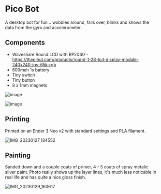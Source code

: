 # Pico Bot
A desktop bot for fun... wobbles around, falls over, blinks and shows the data from the gyro and accelerometer.

## Components
* Waveshare Round LCD with RP2040 - https://thepihut.com/products/round-1-28-lcd-display-module-240x240-ips-65k-rgb
* 600mah 1s battery
* Tiny switch
* Tiny button
* 8 x 1mm magnets

![image](https://user-images.githubusercontent.com/46349796/215340545-73ee3724-886f-4bb9-b57f-21ca3c79662e.png)

![image](https://user-images.githubusercontent.com/46349796/215340569-b479f6d4-0882-48ab-8d58-b1d60750426b.png)


## Printing
Printed on an Ender 3 Neo v2 with standard settings and PLA filament.

![IMG_20230127_184552](https://user-images.githubusercontent.com/46349796/215340282-548f596f-953d-4ea6-ab7e-8bc4841b4af4.jpg)

## Painting
Sanded down and a couple coats of primer, 4 - 5 coats of spray metalic silver paint. Photo really shows up the layer lines, it's much less noticable in real life and has quite a nice gloss finish.

![IMG_20230129_160617](https://user-images.githubusercontent.com/46349796/215340334-43521a1d-81f8-421d-8f68-2b25a5b5d8b9.jpg)


